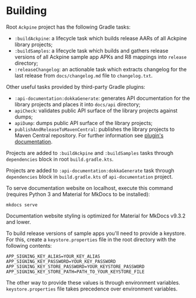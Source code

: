 Building
========

Root `Ackpine` project has the following Gradle tasks:

- `:buildAckpine`: a lifecycle task which builds release AARs of all Ackpine library projects;
- `:buildSamples`: a lifecycle task which builds and gathers release versions of all Ackpine sample app APKs and R8 mappings into `release` directory;
- `:releaseChangelog`: an actionable task which extracts changelog for the last release from `docs/changelog.md` file to `changelog.txt`.

Other useful tasks provided by third-party Gradle plugins:

- `:api-documentation:dokkaGenerate`: generates API documentation for the library projects and places it into `docs/api` directory;
- `apiCheck`: validates public API surface of the library projects against dumps;
- `apiDump`: dumps public API surface of the library projects;
- `publishAndReleaseToMavenCentral`: publishes the library projects to Maven Central repository. For further information see [plugin's documentation](https://vanniktech.github.io/gradle-maven-publish-plugin/central/#secrets).

Projects are added to `:buildAckpine` and `:buildSamples` tasks through `dependencies` block in root `build.gradle.kts`.

Projects are added to `:api-documentation:dokkaGenerate` task through `dependencies` block in `build.gradle.kts` of `api-documentation` project.

To serve documentation website on localhost, execute this command (requires Python 3 and Material for MkDocs to be installed):
```
mkdocs serve
```
Documentation website styling is optimized for Material for MkDocs v9.3.2 and lower.

To build release versions of sample apps you'll need to provide a keystore. For this, create a `keystore.properties` file in the root directory with the following contents:
```properties
APP_SIGNING_KEY_ALIAS=YOUR_KEY_ALIAS
APP_SIGNING_KEY_PASSWORD=YOUR_KEY_PASSWORD
APP_SIGNING_KEY_STORE_PASSWORD=YOUR_KEYSTORE_PASSWORD
APP_SIGNING_KEY_STORE_PATH=PATH_TO_YOUR_KEYSTORE_FILE
```
The other way to provide these values is through environment variables. `keystore.properties` file takes precedence over environment variables.